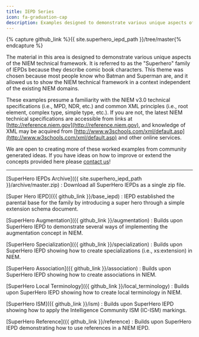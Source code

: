 ```yaml
---
title: IEPD Series
icon: fa-graduation-cap
description: Examples designed to demonstrate various unique aspects of the NIEM technical framework.
---
```


{% capture github_link %}{{ site.superhero_iepd_path }}/tree/master{% endcapture %}

The material in this area is designed to demonstrate various unique aspects of the NIEM technical framework. It is referred to as the "Superhero" family of IEPDs because they describe comic book characters. This theme was chosen because most people know who Batman and Superman are, and it allowed us to show the NIEM technical framework in a context independent of the existing NIEM domains.

These examples presume a familiarity with the NIEM v3.0 technical specifications (i.e., MPD, NDR, etc.) and common XML principles (i.e., root element, complex type, simple type, etc.). If you are not, the latest NIEM technical specifications are accessible from links at [http://reference.niem.gov](http://reference.niem.gov), and knowledge of XML may be acquired from [http://www.w3schools.com/xml/default.asp](http://www.w3schools.com/xml/default.asp) and other online services.

We are open to creating more of these worked examples from community generated ideas. If you have ideas on how to improve or extend the concepts provided here please [contact us](https://www.niem.gov/contact-us)!

---

[SuperHero IEPDs Archive]({{ site.superhero_iepd_path }}/archive/master.zip)
: Download all SuperHero IEPDs as a single zip file.

[Super Hero IEPD]({{ github_link }}/base_iepd)
: IEPD established the parental base for the family by introducing a super hero through a simple extension schema document.

[SuperHero Augmentation]({{ github_link }}/augmentation)
: Builds upon SuperHero IEPD to demonstrate several ways of implementing the augmentation concept in NIEM.

[SuperHero Specialization]({{ github_link }}/specialization)
: Builds upon SuperHero IEPD showing how to create specializations (i.e., xs:extension) in NIEM.

[SuperHero Association]({{ github_link }}/association)
: Builds upon SuperHero IEPD showing how to create associations in NIEM.

[SuperHero Local Terminology]({{ github_link }}/local_terminology)
: Builds upon SuperHero IEPD showing how to create local terminology in NIEM.

[SuperHero ISM]({{ github_link }}/ism)
: Builds upon SuperHero IEPD showing how to apply the Intelligence Community ISM (IC-ISM) markings.

[SuperHero Reference]({{ github_link }}/reference)
: Builds upon SuperHero IEPD demonstrating how to use references in a NIEM IEPD.


